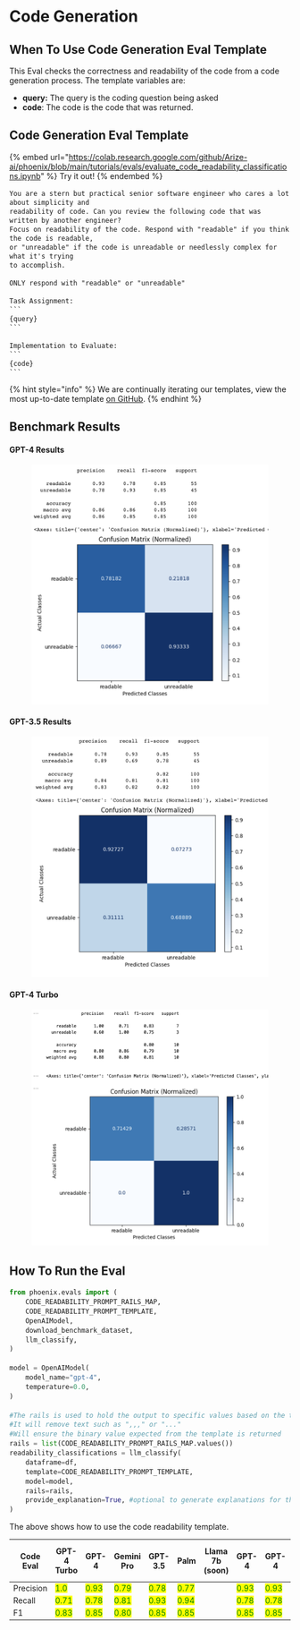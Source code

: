 # Code Generation

## When To Use Code Generation Eval Template

This Eval checks the correctness and readability of the code from a code generation process. The template variables are:

* **query:** The query is the coding question being asked
* **code**: The code is the code that was returned.

## Code Generation Eval Template

{% embed url="https://colab.research.google.com/github/Arize-ai/phoenix/blob/main/tutorials/evals/evaluate_code_readability_classifications.ipynb" %}
Try it out!
{% endembed %}

````
You are a stern but practical senior software engineer who cares a lot about simplicity and
readability of code. Can you review the following code that was written by another engineer?
Focus on readability of the code. Respond with "readable" if you think the code is readable,
or "unreadable" if the code is unreadable or needlessly complex for what it's trying
to accomplish.

ONLY respond with "readable" or "unreadable"

Task Assignment:
```
{query}
```

Implementation to Evaluate:
```
{code}
```
````

{% hint style="info" %}
We are continually iterating our templates, view the most up-to-date template [on GitHub](https://github.com/Arize-ai/phoenix/blob/ecef5242d2f9bb39a2fdf5d96a2b1841191f7944/packages/phoenix-evals/src/phoenix/evals/default\_templates.py#L331).
{% endhint %}

## Benchmark Results

#### GPT-4 Results

<figure><img src="../../../.gitbook/assets/Screenshot 2023-09-16 at 5.45.20 PM.png" alt=""><figcaption></figcaption></figure>

#### GPT-3.5 Results

<figure><img src="../../../.gitbook/assets/Screenshot 2023-09-16 at 5.49.07 PM (1).png" alt=""><figcaption></figcaption></figure>

#### GPT-4 Turbo

<figure><img src="../../../.gitbook/assets/gpt-4-turbo-code.png" alt=""><figcaption></figcaption></figure>

## How To Run the Eval

```python
from phoenix.evals import (
    CODE_READABILITY_PROMPT_RAILS_MAP,
    CODE_READABILITY_PROMPT_TEMPLATE,
    OpenAIModel,
    download_benchmark_dataset,
    llm_classify,
)

model = OpenAIModel(
    model_name="gpt-4",
    temperature=0.0,
)

#The rails is used to hold the output to specific values based on the template
#It will remove text such as ",,," or "..."
#Will ensure the binary value expected from the template is returned 
rails = list(CODE_READABILITY_PROMPT_RAILS_MAP.values())
readability_classifications = llm_classify(
    dataframe=df,
    template=CODE_READABILITY_PROMPT_TEMPLATE,
    model=model,
    rails=rails,
    provide_explanation=True, #optional to generate explanations for the value produced by the eval LLM
)
```

The above shows how to use the code readability template.

<table><thead><tr><th width="149">Code Eval</th><th>GPT-4 Turbo</th><th>GPT-4</th><th>Gemini Pro</th><th>GPT-3.5</th><th>Palm</th><th>Llama 7b (soon)</th><th data-hidden>GPT-4</th><th data-hidden>GPT-4</th><th data-hidden>GPT-3.5</th><th data-hidden>GPT-3.5-Instruct</th><th data-hidden>Palm 2 (Text Bison)</th></tr></thead><tbody><tr><td>Precision</td><td><mark style="color:green;">1.0</mark></td><td><mark style="color:green;">0.93</mark></td><td><mark style="color:green;">0.79</mark></td><td><mark style="color:green;">0.78</mark></td><td><mark style="color:green;">0.77</mark></td><td></td><td><mark style="color:green;">0.93</mark></td><td><mark style="color:green;">0.93</mark></td><td><mark style="color:green;">0.76</mark></td><td><mark style="color:orange;">0.67</mark></td><td><mark style="color:green;">0.77</mark></td></tr><tr><td>Recall</td><td><mark style="color:green;">0.71</mark></td><td><mark style="color:green;">0.78</mark></td><td><mark style="color:green;">0.81</mark></td><td><mark style="color:green;">0.93</mark></td><td><mark style="color:green;">0.94</mark></td><td></td><td><mark style="color:green;">0.78</mark></td><td><mark style="color:green;">0.78</mark></td><td><mark style="color:green;">0.93</mark></td><td><mark style="color:green;">1</mark></td><td><mark style="color:green;">0.94</mark></td></tr><tr><td>F1</td><td><mark style="color:green;">0.83</mark></td><td><mark style="color:green;">0.85</mark></td><td><mark style="color:green;">0.80</mark></td><td><mark style="color:green;">0.85</mark></td><td><mark style="color:green;">0.85</mark></td><td></td><td><mark style="color:green;">0.85</mark></td><td><mark style="color:green;">0.85</mark></td><td><mark style="color:green;">0.85</mark></td><td><mark style="color:green;">0.81</mark></td><td><mark style="color:green;">0.85</mark></td></tr></tbody></table>
